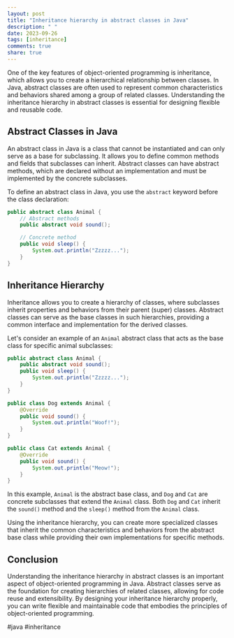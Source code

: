 ```yaml
---
layout: post
title: "Inheritance hierarchy in abstract classes in Java"
description: " "
date: 2023-09-26
tags: [inheritance]
comments: true
share: true
---
```


One of the key features of object-oriented programming is inheritance, which allows you to create a hierarchical relationship between classes. In Java, abstract classes are often used to represent common characteristics and behaviors shared among a group of related classes. Understanding the inheritance hierarchy in abstract classes is essential for designing flexible and reusable code.

## Abstract Classes in Java

An abstract class in Java is a class that cannot be instantiated and can only serve as a base for subclassing. It allows you to define common methods and fields that subclasses can inherit. Abstract classes can have abstract methods, which are declared without an implementation and must be implemented by the concrete subclasses.

To define an abstract class in Java, you use the `abstract` keyword before the class declaration:

```java
public abstract class Animal {
    // Abstract methods
    public abstract void sound();

    // Concrete method
    public void sleep() {
        System.out.println("Zzzzz...");
    }
}
```

## Inheritance Hierarchy

Inheritance allows you to create a hierarchy of classes, where subclasses inherit properties and behaviors from their parent (super) classes. Abstract classes can serve as the base classes in such hierarchies, providing a common interface and implementation for the derived classes.

Let's consider an example of an `Animal` abstract class that acts as the base class for specific animal subclasses:

```java
public abstract class Animal {
    public abstract void sound();
    public void sleep() {
        System.out.println("Zzzzz...");
    }
}

public class Dog extends Animal {
    @Override
    public void sound() {
        System.out.println("Woof!");
    }
}

public class Cat extends Animal {
    @Override
    public void sound() {
        System.out.println("Meow!");
    }
}
```

In this example, `Animal` is the abstract base class, and `Dog` and `Cat` are concrete subclasses that extend the `Animal` class. Both `Dog` and `Cat` inherit the `sound()` method and the `sleep()` method from the `Animal` class.

Using the inheritance hierarchy, you can create more specialized classes that inherit the common characteristics and behaviors from the abstract base class while providing their own implementations for specific methods.

## Conclusion

Understanding the inheritance hierarchy in abstract classes is an important aspect of object-oriented programming in Java. Abstract classes serve as the foundation for creating hierarchies of related classes, allowing for code reuse and extensibility. By designing your inheritance hierarchy properly, you can write flexible and maintainable code that embodies the principles of object-oriented programming.

#java #inheritance